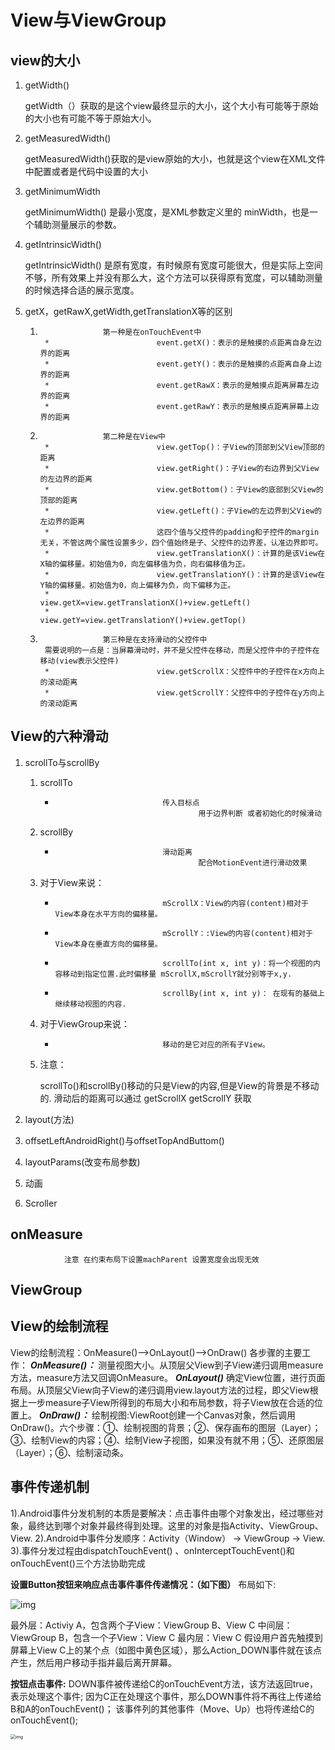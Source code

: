 # View与ViewGroup

##				view的大小

1. getWidth()

   getWidth（）获取的是这个view最终显示的大小，这个大小有可能等于原始的大小也有可能不等于原始大小。

1. getMeasuredWidth()

   getMeasuredWidth()获取的是view原始的大小，也就是这个view在XML文件中配置或者是代码中设置的大小

1. getMinimumWidth

   getMinimumWidth() 是最小宽度，是XML参数定义里的 minWidth，也是一个辅助测量展示的参数。

1. getIntrinsicWidth()

   getIntrinsicWidth() 是原有宽度，有时候原有宽度可能很大，但是实际上空间不够，所有效果上并没有那么大，这个方法可以获得原有宽度，可以辅助测量的时候选择合适的展示宽度。

1. getX，getRawX,getWidth,getTranslationX等的区别

   1. 					第一种是在onTouchEvent中
           * 						event.getX()：表示的是触摸的点距离自身左边界的距离
           * 						event.getY()：表示的是触摸的点距离自身上边界的距离
           * 						event.getRawX：表示的是触摸点距离屏幕左边界的距离
           * 						event.getRawY：表示的是触摸点距离屏幕上边界的距离
   1. 					第二种是在View中
           * 						view.getTop()：子View的顶部到父View顶部的距离
           * 						view.getRight()：子View的右边界到父View的左边界的距离
           * 						view.getBottom()：子View的底部到父View的顶部的距离
           * 						view.getLeft()：子View的左边界到父View的左边界的距离
           * 						这四个值与父控件的padding和子控件的margin无关，不管这两个属性设置多少，四个值始终是子、父控件的边界差，认准边界即可。
           * 						view.getTranslationX()：计算的是该View在X轴的偏移量。初始值为0，向左偏移值为负，向右偏移值为正。
           * 						view.getTranslationY()：计算的是该View在Y轴的偏移量。初始值为0，向上偏移为负，向下偏移为正。
           * 						view.getX=view.getTranslationX()+view.getLeft()
           * 						view.getY=view.getTranslationY()+view.getTop()
   1. 					第三种是在支持滑动的父控件中
           需要说明的一点是：当屏幕滑动时，并不是父控件在移动，而是父控件中的子控件在移动(view表示父控件)
           * 						view.getScrollX：父控件中的子控件在x方向上的滚动距离
           * 						view.getScrollY：父控件中的子控件在y方向上的滚动距离
           

##				View的六种滑动

1. scrollTo与scrollBy

   1. scrollTo

      * 							传入目标点 
                        					用于边界判断 或者初始化的时候滑动

   1. scrollBy

      * 							滑动距离 
                        					配合MotionEvent进行滑动效果

   1. 对于View来说：

      * 							mScrollX：View的内容(content)相对于View本身在水平方向的偏移量。
      * 							mScrollY：:View的内容(content)相对于View本身在垂直方向的偏移量。
      * 							scrollTo(int x, int y)：将一个视图的内容移动到指定位置.此时偏移量 mScrollX,mScrollY就分别等于x,y.
      * 							scrollBy(int x, int y)： 在现有的基础上继续移动视图的内容.

   1. 对于ViewGroup来说：

      * 							移动的是它对应的所有子View。

   1. 注意：

      scrollTo()和scrollBy()移动的只是View的内容,但是View的背景是不移动的.
      					滑动后的距离可以通过 getScrollX getScrollY 获取

1. layout(方法)

1. offsetLeftAndroidRight()与offsetTopAndButtom()

1. layoutParams(改变布局参数)

1. 动画

1. Scroller

##			onMeasure

				注意 在约束布局下设置machParent 设置宽度会出现无效

##			ViewGroup

## View的绘制流程

View的绘制流程：OnMeasure()——>OnLayout()——>OnDraw()
各步骤的主要工作：
***OnMeasure()：***
测量视图大小。从顶层父View到子View递归调用measure方法，measure方法又回调OnMeasure。
***OnLayout()***
确定View位置，进行页面布局。从顶层父View向子View的递归调用view.layout方法的过程，即父View根据上一步measure子View所得到的布局大小和布局参数，将子View放在合适的位置上。
***OnDraw()：***
绘制视图:ViewRoot创建一个Canvas对象，然后调用OnDraw()。六个步骤：①、绘制视图的背景；②、保存画布的图层（Layer）；③、绘制View的内容；④、绘制View子视图，如果没有就不用；⑤、还原图层（Layer）；⑥、绘制滚动条。



## **事件传递机制**

1).Android事件分发机制的本质是要解决：点击事件由哪个对象发出，经过哪些对象，最终达到哪个对象并最终得到处理。这里的对象是指Activity、ViewGroup、View.
2).Android中事件分发顺序：Activity（Window） -> ViewGroup -> View.
3).事件分发过程由dispatchTouchEvent() 、onInterceptTouchEvent()和onTouchEvent()三个方法协助完成

**设置Button按钮来响应点击事件事件传递情况：（如下图）**
布局如下:

![img](https://mmbiz.qpic.cn/mmbiz_png/82jN7o40p6lFIyibgZXBVqAbIuTlruyNw0iafLygh5KsBznVCzeOGqWAbFvYq4upLYmHiau3q9qic72suwFj03RsRQ/640?wx_fmt=png&tp=webp&wxfrom=5&wx_lazy=1&wx_co=1)



最外层：Activiy A，包含两个子View：ViewGroup B、View C
中间层：ViewGroup B，包含一个子View：View C
最内层：View C
假设用户首先触摸到屏幕上View C上的某个点（如图中黄色区域），那么Action_DOWN事件就在该点产生，然后用户移动手指并最后离开屏幕。



**按钮点击事件:**
DOWN事件被传递给C的onTouchEvent方法，该方法返回true，表示处理这个事件;
因为C正在处理这个事件，那么DOWN事件将不再往上传递给B和A的onTouchEvent()；
该事件列的其他事件（Move、Up）也将传递给C的onTouchEvent();



<img src="https://mmbiz.qpic.cn/mmbiz_png/82jN7o40p6lFIyibgZXBVqAbIuTlruyNwfyaJQNTExEpPpiap4BdMMHicD1vRPZ5SVXUedpk57cchvrgDsdibWymeg/640?wx_fmt=png&amp;tp=webp&amp;wxfrom=5&amp;wx_lazy=1&amp;wx_co=1" alt="img" style="zoom:50%;" />